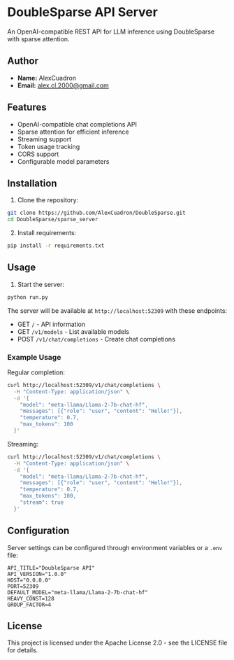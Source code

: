 # DoubleSparse API Server

An OpenAI-compatible REST API for LLM inference using DoubleSparse with sparse attention.

## Author
- **Name:** AlexCuadron
- **Email:** alex.cl.2000@gmail.com

## Features
- OpenAI-compatible chat completions API
- Sparse attention for efficient inference
- Streaming support
- Token usage tracking
- CORS support
- Configurable model parameters

## Installation

1. Clone the repository:
```bash
git clone https://github.com/AlexCuadron/DoubleSparse.git
cd DoubleSparse/sparse_server
```

2. Install requirements:
```bash
pip install -r requirements.txt
```

## Usage

1. Start the server:
```bash
python run.py
```

The server will be available at `http://localhost:52309` with these endpoints:
- GET `/` - API information
- GET `/v1/models` - List available models
- POST `/v1/chat/completions` - Create chat completions

### Example Usage

Regular completion:
```bash
curl http://localhost:52309/v1/chat/completions \
  -H "Content-Type: application/json" \
  -d '{
    "model": "meta-llama/Llama-2-7b-chat-hf",
    "messages": [{"role": "user", "content": "Hello!"}],
    "temperature": 0.7,
    "max_tokens": 100
  }'
```

Streaming:
```bash
curl http://localhost:52309/v1/chat/completions \
  -H "Content-Type: application/json" \
  -d '{
    "model": "meta-llama/Llama-2-7b-chat-hf",
    "messages": [{"role": "user", "content": "Hello!"}],
    "temperature": 0.7,
    "max_tokens": 100,
    "stream": true
  }'
```

## Configuration

Server settings can be configured through environment variables or a `.env` file:

```env
API_TITLE="DoubleSparse API"
API_VERSION="1.0.0"
HOST="0.0.0.0"
PORT=52309
DEFAULT_MODEL="meta-llama/Llama-2-7b-chat-hf"
HEAVY_CONST=128
GROUP_FACTOR=4
```

## License
This project is licensed under the Apache License 2.0 - see the LICENSE file for details.